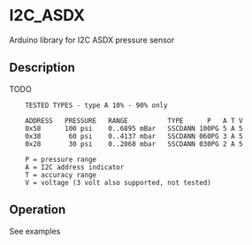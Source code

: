 # I2C_ASDX

Arduino library for I2C ASDX pressure sensor

## Description

TODO

```
    TESTED TYPES - type A 10% - 90% only

    ADDRESS   PRESSURE   RANGE          TYPE      P   A T V
    0x58      100 psi    0..6895 mBar   SSCDANN 100PG 5 A 5
    0x38       60 psi    0..4137 mbar   SSCDANN 060PG 3 A 5
    0x28       30 psi    0..2068 mbar   SSCDANN 030PG 2 A 5

    P = pressure range
    A = I2C address indicator
    T = accuracy range 
    V = voltage (3 volt also supported, not tested)
```

## Operation

See examples
